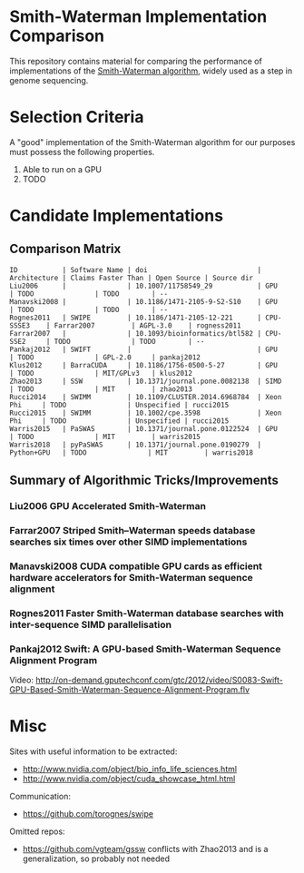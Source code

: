 Smith-Waterman Implementation Comparison
==========================================

This repository contains material for comparing the performance of
implementations of the [Smith-Waterman
algorithm](https://en.wikipedia.org/wiki/Smith%E2%80%93Waterman_algorithm),
widely used as a step in genome sequencing.



Selection Criteria
==========================================

A "good" implementation of the Smith-Waterman algorithm for our purposes must
possess the following properties.

  1. Able to run on a GPU
  2. TODO



Candidate Implementations
==========================================

Comparison Matrix
-----------------

    ID           | Software Name | doi                           | Architecture | Claims Faster Than | Open Source | Source dir
    Liu2006      |               | 10.1007/11758549_29           | GPU          | TODO               | TODO        | --
    Manavski2008 |               | 10.1186/1471-2105-9-S2-S10    | GPU          | TODO               | TODO        | --
    Rognes2011   | SWIPE         | 10.1186/1471-2105-12-221      | CPU-SSSE3    | Farrar2007         | AGPL-3.0    | rogness2011
    Farrar2007   |               | 10.1093/bioinformatics/btl582 | CPU-SSE2     | TODO               | TODO        | --
    Pankaj2012   | SWIFT         |                               | GPU          | TODO               | GPL-2.0     | pankaj2012
    Klus2012     | BarraCUDA     | 10.1186/1756-0500-5-27        | GPU          | TODO               | MIT/GPLv3   | klus2012
    Zhao2013     | SSW           | 10.1371/journal.pone.0082138  | SIMD         | TODO               | MIT         | zhao2013
    Rucci2014    | SWIMM         | 10.1109/CLUSTER.2014.6968784  | Xeon Phi     | TODO               | Unspecified | rucci2015
    Rucci2015    | SWIMM         | 10.1002/cpe.3598              | Xeon Phi     | TODO               | Unspecified | rucci2015
    Warris2015   | PaSWAS        | 10.1371/journal.pone.0122524  | GPU          | TODO               | MIT         | warris2015
    Warris2018   | pyPaSWAS      | 10.1371/journal.pone.0190279  | Python+GPU   | TODO               | MIT         | warris2018


Summary of Algorithmic Tricks/Improvements
------------------------------------------

### Liu2006 **GPU Accelerated Smith-Waterman**

### Farrar2007 **Striped Smith–Waterman speeds database searches six times over other SIMD implementations**

### Manavski2008 **CUDA compatible GPU cards as efficient hardware accelerators for Smith-Waterman sequence alignment**

### Rognes2011 **Faster Smith-Waterman database searches with inter-sequence SIMD parallelisation**

### Pankaj2012 **Swift: A GPU-based Smith-Waterman Sequence Alignment Program**

  Video: http://on-demand.gputechconf.com/gtc/2012/video/S0083-Swift-GPU-Based-Smith-Waterman-Sequence-Alignment-Program.flv



Misc
==========================================

Sites with useful information to be extracted:

 * http://www.nvidia.com/object/bio_info_life_sciences.html
 * http://www.nvidia.com/object/cuda_showcase_html.html

Communication:

 * https://github.com/torognes/swipe

Omitted repos:

 * https://github.com/vgteam/gssw conflicts with Zhao2013 and is a generalization, so probably not needed